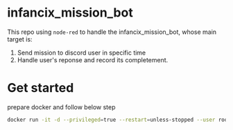 # infancix_mission_bot

This repo using `node-red` to handle the infancix_mission_bot, whose main target is:

1. Send mission to discord user in specific time
2. Handle user's reponse and record its completement.


# Get started

prepare docker and follow below step

```bash
docker run -it -d --privileged=true --restart=unless-stopped --user root -p 1880:1880 -v ./node-red-data:/data --name nodered nodered/node-red:latest
```


